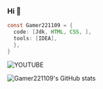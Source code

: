 ### Hi 👋

```java
const Gamer221109 = {
  code: [Jdk, HTML, CSS, ],
  tools: [IDEA],
  },
}
```

![YOUTUBE](https://www.youtube.com/)

![Gamer221109's GitHub stats](https://github-readme-stats.vercel.app/api?username=gamer221100&show_icons=true&theme=radical)

<!--
**Gamer221100/Gamer221100** is a ✨ _special_ ✨ repository because its `README.md` (this file) appears on your GitHub profile.

Here are some ideas to get you started:

- 🔭 I’m currently working on ...
- 🌱 I’m currently learning ...
- 👯 I’m looking to collaborate on ...
- 🤔 I’m looking for help with ...
- 💬 Ask me about ...
- 📫 How to reach me: ...
- 😄 Pronouns: ...
- ⚡ Fun fact: ...
-->
